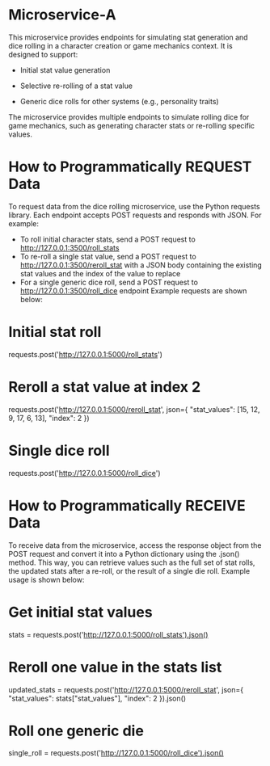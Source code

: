 # Microservice-A
This microservice provides endpoints for simulating stat generation and dice rolling in a character creation or game mechanics context. 
It is designed to support:

- Initial stat value generation

- Selective re-rolling of a stat value

- Generic dice rolls for other systems (e.g., personality traits)

The microservice provides multiple endpoints to simulate rolling dice for game mechanics, such as generating character stats or re-rolling specific values.

# How to Programmatically REQUEST Data
To request data from the dice rolling microservice, use the Python requests library. Each endpoint accepts POST requests and responds with JSON. For example:
- To roll initial character stats, send a POST request to http://127.0.0.1:3500/roll_stats
- To re-roll a single stat value, send a POST request to http://127.0.0.1:3500/reroll_stat with a JSON body containing the existing stat values and the index of the value to replace
- For a single generic dice roll, send a POST request to http://127.0.0.1:3500/roll_dice endpoint
Example requests are shown below:

# Initial stat roll
requests.post('http://127.0.0.1:5000/roll_stats')

# Reroll a stat value at index 2
requests.post('http://127.0.0.1:5000/reroll_stat', json={
    "stat_values": [15, 12, 9, 17, 6, 13],
    "index": 2
})

# Single dice roll
requests.post('http://127.0.0.1:5000/roll_dice')

# How to Programmatically RECEIVE Data
To receive data from the microservice, access the response object from the POST request and convert it into a Python dictionary using the .json() method. This way, you can retrieve values such as the full set of stat rolls, the updated stats after a re-roll, or the result of a single die roll. Example usage is shown below:

# Get initial stat values
stats = requests.post('http://127.0.0.1:5000/roll_stats').json()

# Reroll one value in the stats list
updated_stats = requests.post('http://127.0.0.1:5000/reroll_stat', json={
    "stat_values": stats["stat_values"],
    "index": 2
}).json()

# Roll one generic die
single_roll = requests.post('http://127.0.0.1:5000/roll_dice').json()
